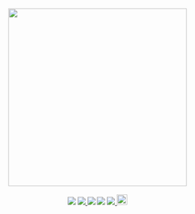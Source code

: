 <p align="center">
   <a href="" width="500"></a>
   </br>
   <img src="http://profile-counter.glitch.me/thehackorg.github.io.repo/count.svg" width="360">
   </br>
   </br>
   <img src="https://badges.frapsoft.com/os/v1/open-source.png?v=103"></img>
   <a ref="github-action" href="https://github.com/TheHackOrg/TheHackOrg.github.io/actions/workflows/deploy-docs.yml">
	      <img src="https://github.com/TheHackOrg/TheHackOrg.github.io/actions/workflows/deploy-docs.yml/badge.svg"></img>
   </a>
   <img src="https://img.shields.io/github/commit-activity/m/TheHackOrg/TheHackOrg.github.io?color=ff69b4"></img>
   <img src="https://img.shields.io/github/repo-size/TheHackOrg/TheHackOrg.github.io"></img>
   <a ref="vuepress-theme" href="https://theme-hope.vuejs.press">
        <img src="https://img.shields.io/badge/vuepress%20theme-Hope-green"></img>
   </a>
   <a rel="license" href="http://creativecommons.org/licenses/by-nc-sa/4.0/">
        <img alt="知识共享许可协议" style="border-width:0" height="21" src="https://i.creativecommons.org/l/by-nc-sa/4.0/88x31.png"/>
   </a>
</p>
